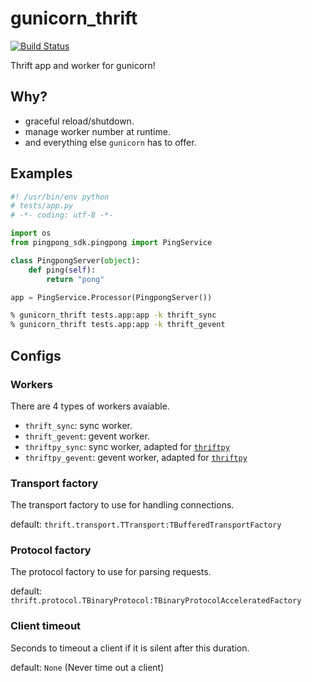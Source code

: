 gunicorn_thrift
===============

[![Build Status](https://travis-ci.org/eleme/gunicorn_thrift.svg?branch=master)](https://travis-ci.org/eleme/gunicorn_thrift)

Thrift app and worker for gunicorn!

## Why?

* graceful reload/shutdown.
* manage worker number at runtime.
* and everything else `gunicorn` has to offer.

## Examples

```python
#! /usr/bin/env python
# tests/app.py
# -*- coding: utf-8 -*-

import os
from pingpong_sdk.pingpong import PingService

class PingpongServer(object):
    def ping(self):
        return "pong"

app = PingService.Processor(PingpongServer())
```

```bash
% gunicorn_thrift tests.app:app -k thrift_sync
% gunicorn_thrift tests.app:app -k thrift_gevent
```

## Configs

### Workers

There are 4 types of workers avaiable.

* `thrift_sync`: sync worker.
* `thrift_gevent`: gevent worker.
* `thriftpy_sync`: sync worker, adapted for [`thriftpy`](https://github.com/eleme/thriftpy)
* `thriftpy_gevent`: gevent worker, adapted for [`thriftpy`](https://github.com/eleme/thriftpy)

### Transport factory

The transport factory to use for handling connections.

default: `thrift.transport.TTransport:TBufferedTransportFactory`


### Protocol factory

The protocol factory to use for parsing requests.

default: `thrift.protocol.TBinaryProtocol:TBinaryProtocolAcceleratedFactory`

### Client timeout

Seconds to timeout a client if it is silent after this duration.

default: `None` (Never time out a client)
